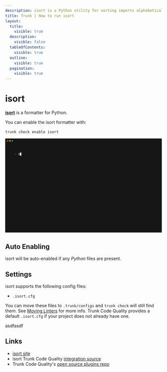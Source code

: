 ```yaml
---
description: isort is a Python utility for sorting imports alphabetically and automatically separating them into sections and by type. 
title: Trunk | How to run isort
layout:
  title:
    visible: true
  description:
    visible: false
  tableOfContents:
    visible: true
  outline:
    visible: true
  pagination:
    visible: true
---
```


# isort

[**isort**](https://pycqa.github.io/isort/) is a formatter for Python.

You can enable the isort formatter with:

```shell
trunk check enable isort
```
![isort example output](/.gitbook/assets/isort.gif)
## Auto Enabling

isort will be auto-enabled if any *Python* files are present.

## Settings

isort supports the following config files:
* `.isort.cfg`

You can move these files to `.trunk/configs` and `trunk check` will still find them. See [Moving Linters](../configure-linters.md#moving-linters) for more info.
Trunk Code Quality provides a default `.isort.cfg` if your project does not already have one.




asdfasdf



## Links

- [isort site](https://pycqa.github.io/isort/)
- isort Trunk Code Quality [integration source](https://github.com/trunk-io/plugins/tree/main/linters/isort)
- Trunk Code Quality's [open source plugins repo](https://github.com/trunk-io/plugins/tree/main)
